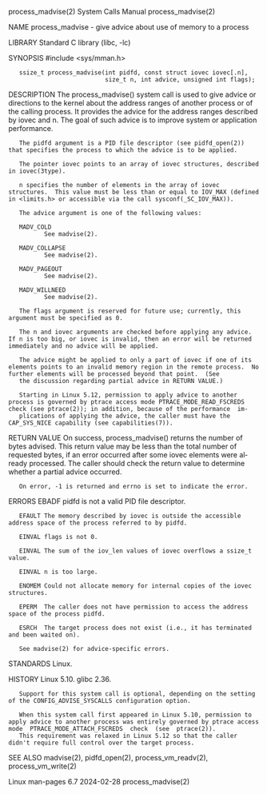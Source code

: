 process_madvise(2)                                                                          System Calls Manual                                                                          process_madvise(2)

NAME
       process_madvise - give advice about use of memory to a process

LIBRARY
       Standard C library (libc, -lc)

SYNOPSIS
       #include <sys/mman.h>

       ssize_t process_madvise(int pidfd, const struct iovec iovec[.n],
                               size_t n, int advice, unsigned int flags);

DESCRIPTION
       The  process_madvise() system call is used to give advice or directions to the kernel about the address ranges of another process or of the calling process.  It provides the advice for the address
       ranges described by iovec and n.  The goal of such advice is to improve system or application performance.

       The pidfd argument is a PID file descriptor (see pidfd_open(2)) that specifies the process to which the advice is to be applied.

       The pointer iovec points to an array of iovec structures, described in iovec(3type).

       n specifies the number of elements in the array of iovec structures.  This value must be less than or equal to IOV_MAX (defined in <limits.h> or accessible via the call sysconf(_SC_IOV_MAX)).

       The advice argument is one of the following values:

       MADV_COLD
              See madvise(2).

       MADV_COLLAPSE
              See madvise(2).

       MADV_PAGEOUT
              See madvise(2).

       MADV_WILLNEED
              See madvise(2).

       The flags argument is reserved for future use; currently, this argument must be specified as 0.

       The n and iovec arguments are checked before applying any advice.  If n is too big, or iovec is invalid, then an error will be returned immediately and no advice will be applied.

       The advice might be applied to only a part of iovec if one of its elements points to an invalid memory region in the remote process.  No further elements will be processed beyond that point.  (See
       the discussion regarding partial advice in RETURN VALUE.)

       Starting in Linux 5.12, permission to apply advice to another process is governed by ptrace access mode PTRACE_MODE_READ_FSCREDS check (see ptrace(2)); in addition, because of the performance  im‐
       plications of applying the advice, the caller must have the CAP_SYS_NICE capability (see capabilities(7)).

RETURN VALUE
       On  success, process_madvise() returns the number of bytes advised.  This return value may be less than the total number of requested bytes, if an error occurred after some iovec elements were al‐
       ready processed.  The caller should check the return value to determine whether a partial advice occurred.

       On error, -1 is returned and errno is set to indicate the error.

ERRORS
       EBADF  pidfd is not a valid PID file descriptor.

       EFAULT The memory described by iovec is outside the accessible address space of the process referred to by pidfd.

       EINVAL flags is not 0.

       EINVAL The sum of the iov_len values of iovec overflows a ssize_t value.

       EINVAL n is too large.

       ENOMEM Could not allocate memory for internal copies of the iovec structures.

       EPERM  The caller does not have permission to access the address space of the process pidfd.

       ESRCH  The target process does not exist (i.e., it has terminated and been waited on).

       See madvise(2) for advice-specific errors.

STANDARDS
       Linux.

HISTORY
       Linux 5.10.  glibc 2.36.

       Support for this system call is optional, depending on the setting of the CONFIG_ADVISE_SYSCALLS configuration option.

       When this system call first appeared in Linux 5.10, permission to apply advice to another process was entirely governed by ptrace access  mode  PTRACE_MODE_ATTACH_FSCREDS  check  (see  ptrace(2)).
       This requirement was relaxed in Linux 5.12 so that the caller didn't require full control over the target process.

SEE ALSO
       madvise(2), pidfd_open(2), process_vm_readv(2), process_vm_write(2)

Linux man-pages 6.7                                                                              2024-02-28                                                                              process_madvise(2)
